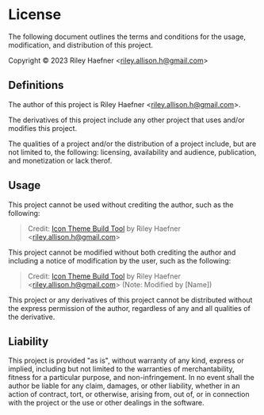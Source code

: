 # License

The following document outlines the terms and conditions for the usage, modification, and distribution of this project.

Copyright © 2023 Riley Haefner <<riley.allison.h@gmail.com>>

## Definitions

The author of this project is Riley Haefner <<riley.allison.h@gmail.com>>.

The derivatives of this project include any other project that uses and/or modifies this project.

The qualities of a project and/or the distribution of a project include, but are not limited to, the following: licensing, availability and audience, publication, and monetization or lack therof.

## Usage

This project cannot be used without crediting the author, such as the following:

> Credit: [Icon Theme Build Tool](https://github.com/rybb13/icon-theme-build-tool-vsce) by Riley Haefner <<riley.allison.h@gmail.com>>

This project cannot be modified without both crediting the author and including a notice of modification by the user, such as the following:

> Credit: [Icon Theme Build Tool](https://github.com/rybb13/icon-theme-build-tool-vsce) by Riley Haefner <<riley.allison.h@gmail.com>> (Note: Modified by \[Name\])

This project or any derivatives of this project cannot be distributed without the express
permission of the author, regardless of any and all qualities of the derivative.

## Liability

This project is provided "as is", without warranty of any kind, express or implied, including but not limited to the warranties of merchantability, fitness for a particular purpose, and non-infringement. In no event shall the author be liable for any claim, damages, or other liability, whether in an action of contract, tort, or otherwise, arising from, out of, or in connection with the project or the use or other dealings in the software.
